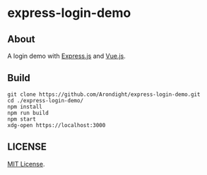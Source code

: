 # express-login-demo

## About

A login demo with [Express.js](https://github.com/expressjs/express.git) and [Vue.js](https://github.com/vuejs/core.git).

## Build

```shell
git clone https://github.com/Arondight/express-login-demo.git
cd ./express-login-demo/
npm install
npm run build
npm start
xdg-open https://localhost:3000
```

## LICENSE

[MIT License](LICENSE).
